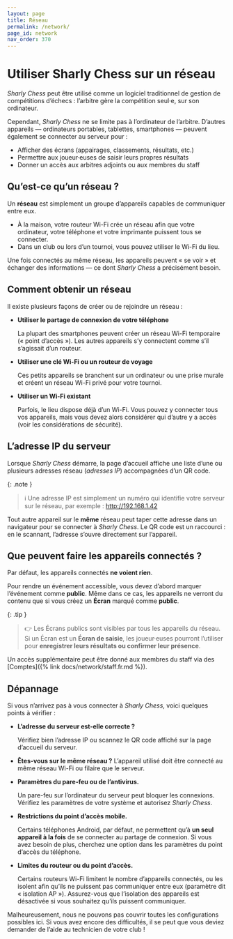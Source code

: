 ```yaml
---
layout: page
title: Réseau
permalink: /network/
page_id: network
nav_order: 370
---
```


# Utiliser Sharly Chess sur un réseau

_Sharly Chess_ peut être utilisé comme un logiciel traditionnel de gestion de compétitions d’échecs : l’arbitre gère la compétition seul·e, sur son ordinateur.

Cependant, _Sharly Chess_ ne se limite pas à l’ordinateur de l’arbitre. D’autres appareils — ordinateurs portables, tablettes, smartphones — peuvent également se connecter au serveur pour :

* Afficher des écrans (appairages, classements, résultats, etc.)
* Permettre aux joueur·euses de saisir leurs propres résultats
* Donner un accès aux arbitres adjoints ou aux membres du staff

## Qu’est-ce qu’un réseau ?

Un **réseau** est simplement un groupe d’appareils capables de communiquer entre eux.

* À la maison, votre routeur Wi-Fi crée un réseau afin que votre ordinateur, votre téléphone et votre imprimante puissent tous se connecter.
* Dans un club ou lors d’un tournoi, vous pouvez utiliser le Wi-Fi du lieu.

Une fois connectés au même réseau, les appareils peuvent « se voir » et échanger des informations — ce dont _Sharly Chess_ a précisément besoin.

## Comment obtenir un réseau

Il existe plusieurs façons de créer ou de rejoindre un réseau :

* **Utiliser le partage de connexion de votre téléphone**

  La plupart des smartphones peuvent créer un réseau Wi-Fi temporaire (« point d’accès »). Les autres appareils s’y connectent comme s’il s’agissait d’un routeur.

* **Utiliser une clé Wi-Fi ou un routeur de voyage**

  Ces petits appareils se branchent sur un ordinateur ou une prise murale et créent un réseau Wi-Fi privé pour votre tournoi.

* **Utiliser un Wi-Fi existant**

  Parfois, le lieu dispose déjà d’un Wi-Fi. Vous pouvez y connecter tous vos appareils, mais vous devez alors considérer qui d’autre y a accès (voir les considérations de sécurité).

## L’adresse IP du serveur

Lorsque _Sharly Chess_ démarre, la page d’accueil affiche une liste d’une ou plusieurs adresses réseau (_adresses IP_) accompagnées d’un QR code.

{: .note }
> :information_source: Une adresse IP est simplement un numéro qui identifie votre serveur sur le réseau, par exemple :
> http://192.168.1.42

Tout autre appareil sur le **même** réseau peut taper cette adresse dans un navigateur pour se connecter à _Sharly Chess_.
Le QR code est un raccourci : en le scannant, l’adresse s’ouvre directement sur l’appareil.

## Que peuvent faire les appareils connectés ?

Par défaut, les appareils connectés **ne voient rien**.

Pour rendre un événement accessible, vous devez d’abord marquer l’événement comme **public**.
Même dans ce cas, les appareils ne verront du contenu que si vous créez un **Écran** marqué comme **public**.

{: .tip }
> :point_right: Les Écrans publics sont visibles par tous les appareils du réseau.
> Si un Écran est un **Écran de saisie**, les joueur·euses pourront l’utiliser pour **enregistrer leurs résultats ou confirmer leur présence**.

Un accès supplémentaire peut être donné aux membres du staff via des [Comptes]({% link docs/network/staff.fr.md %}).

## Dépannage

Si vous n’arrivez pas à vous connecter à _Sharly Chess_, voici quelques points à vérifier :

* **L’adresse du serveur est-elle correcte ?**

  Vérifiez bien l’adresse IP ou scannez le QR code affiché sur la page d’accueil du serveur.

* **Êtes-vous sur le même réseau ?**
  L’appareil utilisé doit être connecté au même réseau Wi-Fi ou filaire que le serveur.

* **Paramètres du pare-feu ou de l’antivirus.**

  Un pare-feu sur l’ordinateur du serveur peut bloquer les connexions.
  Vérifiez les paramètres de votre système et autorisez _Sharly Chess_.

* **Restrictions du point d’accès mobile.**

  Certains téléphones Android, par défaut, ne permettent qu’à **un seul appareil à la fois** de se connecter au partage de connexion.
  Si vous avez besoin de plus, cherchez une option dans les paramètres du point d’accès du téléphone.

* **Limites du routeur ou du point d’accès.**

  Certains routeurs Wi-Fi limitent le nombre d’appareils connectés, ou les isolent afin qu’ils ne puissent pas communiquer entre eux (paramètre dit « isolation AP »).
  Assurez-vous que l’isolation des appareils est désactivée si vous souhaitez qu’ils puissent communiquer.

Malheureusement, nous ne pouvons pas couvrir toutes les configurations possibles ici.
Si vous avez encore des difficultés, il se peut que vous deviez demander de l’aide au technicien de votre club !
